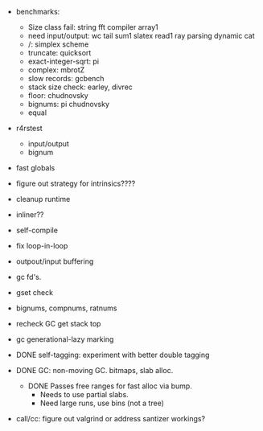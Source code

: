 
* benchmarks:
  * Size class fail: string fft compiler array1
  * need input/output: wc tail sum1 slatex read1 ray parsing dynamic cat
  * /: simplex scheme 
  * truncate: quicksort
  * exact-integer-sqrt: pi
  * complex: mbrotZ
  * slow records: gcbench
  * stack size check: earley, divrec
  * floor: chudnovsky
  * bignums: pi chudnovsky
  * equal

* r4rstest
  * input/output
  * bignum

* fast globals

* figure out strategy for intrinsics????
* cleanup runtime
* inliner?? 

* self-compile
* fix loop-in-loop
* outpout/input buffering
* gc fd's.
* gset check
* bignums, compnums, ratnums

* recheck GC get stack top
* gc generational-lazy marking

* DONE self-tagging: experiment with better double tagging

* DONE GC: non-moving GC. bitmaps, slab alloc.  
  * DONE Passes free ranges for fast alloc via bump.
	* Needs to use partial slabs.
	* Need large runs, use bins (not a tree)

* call/cc: figure out valgrind or address santizer workings?
